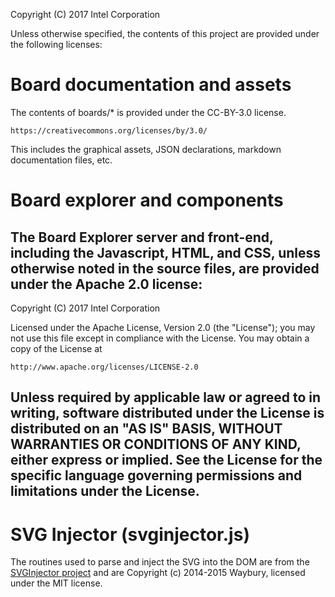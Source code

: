 Copyright (C) 2017 Intel Corporation

Unless otherwise specified, the contents of this project are
provided under the following licenses:


# Board documentation and assets

The contents of boards/* is provided under the CC-BY-3.0 license.

    https://creativecommons.org/licenses/by/3.0/

This includes the graphical assets, JSON declarations, markdown  
documentation files, etc.


# Board explorer and components

The Board Explorer server and front-end, including the Javascript, HTML,
and CSS, unless otherwise noted in the source files, are provided
under the Apache 2.0 license:
---
Copyright (C) 2017 Intel Corporation

Licensed under the Apache License, Version 2.0 (the "License");
you may not use this file except in compliance with the License.
You may obtain a copy of the License at

    http://www.apache.org/licenses/LICENSE-2.0

Unless required by applicable law or agreed to in writing, software
distributed under the License is distributed on an "AS IS" BASIS,
WITHOUT WARRANTIES OR CONDITIONS OF ANY KIND, either express or implied.
See the License for the specific language governing permissions and
limitations under the License.
---

# SVG Injector (svginjector.js)

The routines used to parse and inject the SVG into the DOM are from
the [SVGInjector project](https://github.com/iconic/SVGInjector) and
are Copyright (c) 2014-2015 Waybury, licensed under the MIT license.


